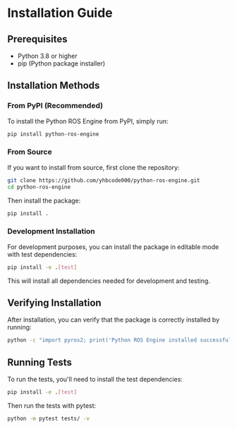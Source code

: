 # Installation Guide

## Prerequisites

- Python 3.8 or higher
- pip (Python package installer)

## Installation Methods

### From PyPI (Recommended)

To install the Python ROS Engine from PyPI, simply run:

```bash
pip install python-ros-engine
```

### From Source

If you want to install from source, first clone the repository:

```bash
git clone https://github.com/yhbcode000/python-ros-engine.git
cd python-ros-engine
```

Then install the package:

```bash
pip install .
```

### Development Installation

For development purposes, you can install the package in editable mode with test dependencies:

```bash
pip install -e .[test]
```

This will install all dependencies needed for development and testing.

## Verifying Installation

After installation, you can verify that the package is correctly installed by running:

```bash
python -c "import pyros2; print('Python ROS Engine installed successfully')"
```

## Running Tests

To run the tests, you'll need to install the test dependencies:

```bash
pip install -e .[test]
```

Then run the tests with pytest:

```bash
python -m pytest tests/ -v
```